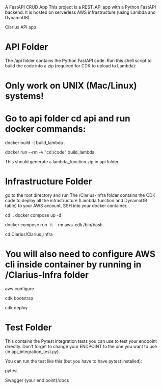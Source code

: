 A FastAPI CRUD App
This project is a REST_API app  with a Python FastAPI backend. It is hosted on serverless AWS infrastructure (using Lambda and DynamoDB).

Clarius API app

# API Folder
The /api folder contains the Python FastAPI code. Run this shell script to build the code into a zip (required for CDK to upload to Lambda):

# Only work on UNIX (Mac/Linux) systems!
# Go to api folder cd api and run docker commands: 
docker build -t build_lambda .

docker run --rm -v "cd:/code" build_lambda

This should generate a lambda_function.zip in api folder.

# Infrastructure Folder
go to the root directory and run
The /Clarius-Infra folder contains the CDK code to deploy all the infrastructure (Lambda function and DynamoDB table) to your AWS account, SSH into your docker container.

cd ..
docker compose up -d

docker compose run -it --rm aws-cdk /bin/bash

cd Clarius/Clarius_Infra

# You will also need to configure AWS cli inside container by running in /Clarius-Infra folder

aws configure

cdk bootstrap

cdk deploy



# Test Folder
This contains the Pytest integration tests you can use to test your endpoint directly. Don't forget to change your ENDPOINT to the one you want to use (in api_integration_test.py).

You can run the test like this (but you have to have pytest installed):

pytest

Swagger 
{your end point}/docs




